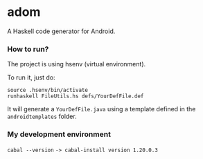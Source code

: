 adom
====

A Haskell code generator for Android.


### How to run? ###
The project is using hsenv (virtual environment).

To run it, just do:

```
source .hsenv/bin/activate
runhaskell FileUtils.hs defs/YourDefFile.def
```

It will generate a ```YourDefFile.java``` using a template defined in the ```androidtemplates``` folder.

### My development environment ###

``` cabal --version ```
``` -> cabal-install version 1.20.0.3 ```
